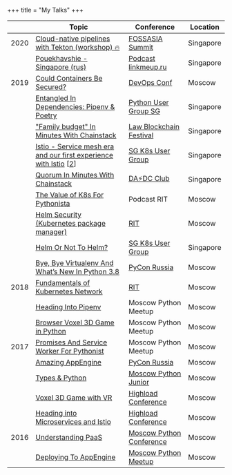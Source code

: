 +++
title = "My Talks"
+++

|      | Topic                                                                                                                                                                                                          | Conference                                                                                     | Location  |
| ---- | -------------------------------------------------------------------------------------------------------------------------------------------------------------------------------------------------------------- | ---------------------------------------------------------------------------------------------- | --------- |
| 2020 | [Cloud-native pipelines with Tekton (workshop) 🔥](https://summit.fossasia.org/event/schedule.html#6088)                                                                                                       | [FOSSASIA Summit](https://summit.fossasia.org/)                                                | Singapore |
|      | [Pouekhavshie - Singapore (rus)](https://linkmeup.ru/blog/541.html)                                                                                                                                            | [Podcast linkmeup.ru](https://linkmeup.ru)                                                     | Singapore |
| 2019 | [Could Containers Be Secured?](https://www.youtube.com/watch?v=QltHmfevCo8&list=PLtFn4-Uxnqyn2ZnJ8iaCBTvTzuMvnGQeb&index=16)                                                                                   | [DevOps Conf](https://devopsconf.io/)                                                          | Moscow    |
|      | [Entangled In Dependencies: Pipenv & Poetry](https://speakerdeck.com/hayorov/entangled-in-dependencies-pipenv-and-poetry)                                                                                      | [Python User Group SG](https://pugs.org.sg/)                                                   | Singapore |
|      | ["Family budget" In Minutes With Chainstack](https://speakerdeck.com/hayorov/family-budget-in-minutes-with-chainstack)                                                                                         | [Law Blockchain Festival](https://www.meetup.com/Legal-Technology-Singapore/events/261249518/) | Singapore |
|      | [Istio - Service mesh era and our first experience with Istio](https://speakerdeck.com/hayorov/welcome-to-the-service-mesh-era) [[2](https://www.meetup.com/Singapore-Kubernetes-User-Group/events/259948393)] | [SG K8s User Group](https://www.meetup.com/Singapore-Kubernetes-User-Group/)                   | Singapore |
|      | [Quorum In Minutes With Chainstack](https://speakerdeck.com/hayorov/quorum-in-minutes-with-chainstack)                                                                                                         | [DA⚡️DC Club](https://dappsdev.org/blog/2019-04-12-dapps-dev-club-4th-session-roundup/)       | Singapore |
|      | [The Value of K8s For Pythonista](https://www.youtube.com/watch?v=Hzpp9SLKCWM&list=PLtFn4-Uxnqyn2ZnJ8iaCBTvTzuMvnGQeb&index=4)                                                                                 | Podcast RIT                                                                                    | Moscow    |
|      | [Helm Security (Kubernetes package manager)](https://www.youtube.com/watch?v=_8zNTJ1_R5I&list=PLtFn4-Uxnqyn2ZnJ8iaCBTvTzuMvnGQeb&index=4)                                                                      | [RIT](https://ritfest.ru)                                                                      | Moscow    |
|      | [Helm Or Not To Helm?](https://www.youtube.com/watch?v=T1YkO1K__eA&list=PLtFn4-Uxnqyn2ZnJ8iaCBTvTzuMvnGQeb&index=2)                                                                                            | [SG K8s User Group](https://www.meetup.com/Singapore-Kubernetes-User-Group/)                   | Singapore |
|      | [Bye, Bye Virtualenv And What’s New In Python 3.8](https://www.youtube.com/watch?v=L2OpzwloTDI&list=PLtFn4-Uxnqyn2ZnJ8iaCBTvTzuMvnGQeb&index=15)                                                               | [PyCon Russia](https://pycon.ru/)                                                              | Moscow    |
| 2018 | [Fundamentals of Kubernetes Network](https://www.youtube.com/watch?v=T1YkO1K__eA&list=PLtFn4-Uxnqyn2ZnJ8iaCBTvTzuMvnGQeb&index=2&)                                                                             | [RIT](https://ritfest.ru)                                                                      | Moscow    |
|      | [Heading Into Pipenv](https://www.youtube.com/watch?v=JNT1u3Ri3YY&list=PLtFn4-Uxnqyn2ZnJ8iaCBTvTzuMvnGQeb&index=8)                                                                                             | Moscow Python Meetup                                                                           | Moscow    |
|      | [Browser Voxel 3D Game in Python](https://www.youtube.com/watch?v=WIIRiT1NfQ0&list=PLtFn4-Uxnqyn2ZnJ8iaCBTvTzuMvnGQeb&index=11)                                                                                | Moscow Python Meetup                                                                           | Moscow    |
| 2017 | [Promises And Service Worker For Pythonist](https://www.youtube.com/watch?v=h5BpiDyC9rk&list=PLtFn4-Uxnqyn2ZnJ8iaCBTvTzuMvnGQeb&index=2)                                                                       | Moscow Python Meetup                                                                           | Moscow    |
|      | [Amazing AppEngine](https://www.youtube.com/watch?v=8RZgIcEpSHA&list=PLtFn4-Uxnqyn2ZnJ8iaCBTvTzuMvnGQeb&index=9)                                                                                               | [PyCon Russia](https://pycon.ru)                                                               | Moscow    |
|      | [Types & Python](https://www.youtube.com/watch?v=kHrt-8b3f2E&list=PLtFn4-Uxnqyn2ZnJ8iaCBTvTzuMvnGQeb&index=10)                                                                                                 | [Moscow Python Junior](https://python.ru)                                                      | Moscow    |
|      | [Voxel 3D Game with VR](https://www.youtube.com/watch?v=WIIRiT1NfQ0&list=PLtFn4-Uxnqyn2ZnJ8iaCBTvTzuMvnGQeb&index=11)                                                                                          | [Highload Conference](https://www.highload.ru/)                                                | Moscow    |
|      | [Heading into Microservices and Istio](https://www.youtube.com/watch?v=RyMAwQD85bU&list=PLtFn4-Uxnqyn2ZnJ8iaCBTvTzuMvnGQeb&index=6)                                                                            | [Highload Conference](https://www.highload.ru/)                                                | Moscow    |
| 2016 | [Understanding PaaS](https://www.youtube.com/watch?v=wTKjfwnqKnA&list=PLtFn4-Uxnqyn2ZnJ8iaCBTvTzuMvnGQeb&index=5)                                                                                              | [Moscow Python Conference](https://conf.python.ru/en/)                                         | Moscow    |
|      | [Deploying To AppEngine](https://www.youtube.com/watch?v=wHrD-WVEK6I&list=PLtFn4-Uxnqyn2ZnJ8iaCBTvTzuMvnGQeb&index=13)                                                                                         | [Moscow Python Meetup](https://python.ru)                                                      | Moscow    |
